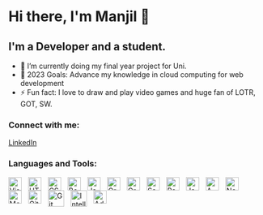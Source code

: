 # Hi there, I'm Manjil 👋 

## I'm a Developer and a student.

- 🌱 I’m currently doing my final year project for Uni.
- 🥅 2023 Goals: Advance my knowledge in cloud computing for web development
- ⚡ Fun fact: I love to draw and play video games and huge fan of LOTR, GOT, SW.


### Connect with me:

<a href="https://www.linkedin.com/in/manjil-ghale-415b30195/" target="_blank">LinkedIn</a>
<br>

### Languages and Tools:

<img align="left" alt="Visual Studio Code" width="26px" src="https://cdn.jsdelivr.net/gh/devicons/devicon/icons/vscode/vscode-original.svg" style="padding-right:10px;" />
<img align="left" alt="HTML5" width="26px" src="https://cdn.jsdelivr.net/gh/devicons/devicon/icons/html5/html5-original.svg" style="padding-right:10px;" />
<img align="left" alt="CSS3" width="26px" src="https://cdn.jsdelivr.net/gh/devicons/devicon/icons/css3/css3-original.svg" style="padding-right:10px;" />
<img align="left" alt="Bootstrap" width="26px" src="https://img.icons8.com/color/344/bootstrap.png" style="padding-right:10px;" />
<img align="left" alt="JavaScript" width="26px" src="https://cdn.jsdelivr.net/gh/devicons/devicon/icons/javascript/javascript-original.svg" style="padding-right:10px;" />
<img align="left" alt="GraphQL" width="26px" src="https://www.vectorlogo.zone/logos/typescriptlang/typescriptlang-icon.svg" style="padding-right:10px;" />
<img align="left" alt="GraphQL" width="26px" src="https://www.vectorlogo.zone/logos/graphql/graphql-icon.svg" style="padding-right:10px;" />
<img align="left" alt="SaSS" width="26px" src="https://www.vectorlogo.zone/logos/sass-lang/sass-lang-icon.svg" style="padding-right:10px;" />
<img align="left" alt="React" width="26px" src="https://cdn.jsdelivr.net/gh/devicons/devicon/icons/react/react-original.svg" style="padding-right:10px;" />
<img align="left" alt="Java" width="26px" src="https://img.icons8.com/color/344/java-coffee-cup-logo--v1.png" style="padding-right: 10px;" />
<img align="left" alt="AWS" width="26px" src="https://img.icons8.com/color/344/amazon-web-services.png" style="padding-right: 10px;" />
<img align="left" alt="Node.js" width="26px" src="https://cdn.jsdelivr.net/gh/devicons/devicon/icons/nodejs/nodejs-original.svg" style="padding-right:10px;" />
<img align="left" alt="MongoDB" width="26px" src="https://cdn.jsdelivr.net/gh/devicons/devicon/icons/mongodb/mongodb-original.svg" style="padding-right:10px;" />
<img align="left" alt="GitHub" width="26px" src="https://user-images.githubusercontent.com/3369400/139447912-e0f43f33-6d9f-45f8-be46-2df5bbc91289.png" style="padding-right:10px;" />
<img align="left" alt="Git" width="32px" src="https://img.icons8.com/color/344/git.png" style="padding-right:10px;" />
<img align="left" alt="IntelliJ" width="32px" src="https://img.icons8.com/color/344/intellij-idea.png" style="padding-right:10px;" />
<img align="left" alt="Adobe XD" width="26px" src="https://img.icons8.com/color/344/adobe-xd--v1.png" style="padding-right:10px;" />

